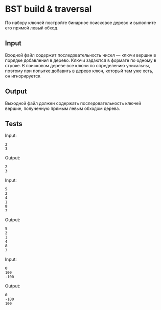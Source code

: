 # BST build & traversal
По набору ключей постройте бинарное поисковое дерево и выполните его прямой левый обход.

## Input
Входной файл содержит последовательность чисел — ключи вершин в порядке добавления в дерево. Ключи задаются в формате по одному в строке.
В поисковом дереве все ключи по определению уникальны, поэтому при попытке добавить в дерево ключ, который там уже есть, он игнорируется.

## Output
Выходной файл должен содержать последовательность ключей вершин, полученную прямым левым обходом дерева.

## Tests
Input:
```
2
3
```
Output:
```
2
3
```
Input:
```
5
2
4
1
8
7
```
Output:
```
5
2
1
4
8
7
```
Input:
```
0
100
-100
```
Output:
```
0
-100
100
```
